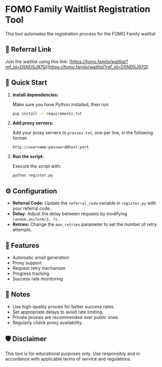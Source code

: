 # FOMO Family Waitlist Registration Tool

This tool automates the registration process for the FOMO Family waitlist

## 🔗 Referral Link

Join the waitlist using this link:
[https://fomo.family/waitlist?ref_id=DSNDSJ97Q](https://fomo.family/waitlist?ref_id=DSNDSJ97Q)

## 🚀 Quick Start

1. **Install dependencies:**

   Make sure you have Python installed, then run:

   ```bash
   pip install -r requirements.txt
   ```

2. **Add proxy servers:**

   Add your proxy servers to `proxies.txt`, one per line, in the following format:

   ```
   http://username:password@host:port
   ```

3. **Run the script:**

   Execute the script with:

   ```bash
   python register.py
   ```

## ⚙️ Configuration

- **Referral Code:** Update the `referral_code` variable in `register.py` with your referral code.
- **Delay:** Adjust the delay between requests by modifying `random.uniform(3, 7)`.
- **Retries:** Change the `max_retries` parameter to set the number of retry attempts.

## 🔧 Features

- Automatic email generation
- Proxy support
- Request retry mechanism
- Progress tracking
- Success rate monitoring

## 📝 Notes

- Use high-quality proxies for better success rates.
- Set appropriate delays to avoid rate limiting.
- Private proxies are recommended over public ones.
- Regularly check proxy availability.

## 🛡️ Disclaimer

This tool is for educational purposes only. Use responsibly and in accordance with applicable terms of service and regulations.

